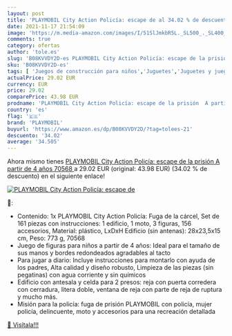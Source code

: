 ```yaml
---
layout: post
title: 'PLAYMOBIL City Action Policía: escape de al 34.02 % de descuento'
date: 2021-11-17 21:54:09
image: 'https://m.media-amazon.com/images/I/51SlJmkbR5L._SL500_._SL400_.jpg'
comments: true
category: ofertas
author: 'tole.es'
slug: 'B08KVVDY2D-es PLAYMOBIL City Action Policía: escape de la prisión A...'
sku: 'B08KVVDY2D-es'
tags: [ 'Juegos de construcción para niños','Juguetes','Juguetes y juegos','Sets de construcción','playmobil', ]
actualPrice: 29.02 EUR
currency: EUR
price: 29.02
comparePrice: 43.98 EUR
prodname: 'PLAYMOBIL City Action Policía: escape de la prisión  A partir de 4 años  70568 '
country: 'es'
flag: '🇪🇸'
brand: 'PLAYMOBIL'
buyurl: 'https://www.amazon.es/dp/B08KVVDY2D/?tag=tolees-21'
descuento: '34.02'
average: '34.505'
---
```


Ahora mismo tienes [PLAYMOBIL City Action Policía: escape de la prisión  A partir de 4 años  70568 ](https://www.amazon.es/dp/B08KVVDY2D/?tag=tolees-21) a 29.02 EUR (original: 43.98 EUR) (34.02 %  de descuento) en el siguiente enlace!

[![PLAYMOBIL City Action Policía: escape de](https://m.media-amazon.com/images/I/51SlJmkbR5L._SL500_._SL400_.jpg)](https://www.amazon.es/dp/B08KVVDY2D/?tag=tolees-21)

🔎:

- Contenido: 1x PLAYMOBIL City Action Policía: Fuga de la cárcel, Set de 161 piezas con instrucciones: 1 edificio, 1 moto, 3 figuras, 156 accesorios, Material: plástico, LxDxH Edificio (sin antenas): 28x23,5x15 cm, Peso: 773 g, 70568
- Juego de figuras para niños a partir de 4 años: Ideal para el tamaño de sus manos y bordes redondeados agradables al tacto
- Para jugar a diario: Incluye instrucciones para montarlo con ayuda de los padres, Alta calidad y diseño robusto, Limpieza de las piezas (sin pegatinas) con agua corriente y sin químicos
- Edificio con antesala y celda para 2 presos: reja con puerta corredera con cerradura, litera doble, ventana de reja con parte de reja de ruptura y mucho más.
- Misión para la policía: fuga de prisión PLAYMOBIL con policía, mujer policía, delincuente, moto y accesorios para una recreación detallada

[🛒 Visítala!!!](https://www.amazon.es/dp/B08KVVDY2D/?tag=tolees-21)
